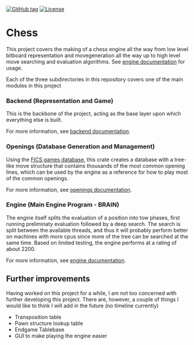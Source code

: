 [![GitHub tag](https://img.shields.io/github/tag/HellFelix/chess?include_prereleases=&sort=semver&color=blue)](https://github.com/HellFelix/chess/releases/)
[![License](https://img.shields.io/badge/License-MIT-blue)](#license)

# Chess
This project covers the making of a chess engine all the way from low level bitboard representation and movegeneration all the way up to high level move searching and evaluation algorithms. 
See [engine documentation](./chess_engine/README.md) for usage.

Each of the three subdirectories in this repository covers one of the main modules in this project
### Backend (Representation and Game)
This is the backbone of the project, acting as the base layer upon which everything else is built.

For more information, see [backend documentation](./chess_backend/README.md).

### Openings (Database Generation and Management)
Using the [FICS games database](https://www.ficsgames.org/), this crate creates a database with a tree-like move structure that contains thousands of the most common opening lines, which can be used by the engine as a reference for how to play most of the common openings.

For more information, see [openings documentation](./chess_openings/README.md).

### Engine (Main Engine Program - BRAIN)
The engine itself splits the evaluation of a position into tow phases, first running preliminaty evaluation followed by a deep search. The search is split between the available threads, and thus it will probably perform better on machines with more cpus since more of the tree can be searched at the same time. Based on limited testing, the engine performs at a rating of about 2200.

For more information, see [engine documentation](./chess_engine/README.md).

## Further improvements
Having worked on this project for a while, I am not too concerned with further developing this project. There are, however, a couple of things I would like to think I will add in the future (no timeline currently)
* Transposition table
* Pawn structure lookup table
* Endgame Tablebase
* GUI to make playing the engine easier
